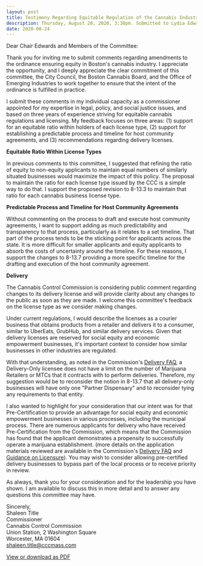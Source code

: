```yaml
---
layout: post
title: Testimony Regarding Equitable Regulation of the Cannabis Industry in the City of Boston
description: Thursday, August 20, 2020, 3:30pm. Submitted to Lydia Edwards, Chair, Committee on Government Operations
date: 2020-08-24
---
```


Dear Chair Edwards and Members of the Committee:

Thank you for inviting me to submit comments regarding amendments to the ordinance ensuring equity in Boston's cannabis industry. I appreciate the opportunity, and I deeply appreciate the clear commitment of this committee, the City Council, the Boston Cannabis Board, and the Office of Emerging Industries to work together to ensure that the intent of the ordinance is fulfilled in practice.

I submit these comments in my individual capacity as a commissioner appointed for my expertise in legal, policy, and social justice issues, and based on three years of experience striving for equitable cannabis regulations and licensing. My feedback focuses on three areas: (1) support for an equitable ratio within holders of each license type, (2) support for establishing a predictable process and timeline for host community agreements, and (3) recommendations
regarding delivery licenses.

**Equitable Ratio Within License Types**

In previous comments to this committee, I suggested that refining the ratio of equity to non-equity applicants to maintain equal numbers of similarly situated businesses would maximize the impact of this policy. The proposal to maintain the ratio for each license type issued by the CCC is a simple way to do that. I support the proposed revision to 8-13.3 to maintain that ratio for each cannabis business license type.

**Predictable Process and Timeline for Host Community Agreements**

Without commenting on the process to draft and execute host community agreements, I want to support adding as much predictability and transparency to that process, particularly as it relates to a set timeline. That part of the process tends to be the sticking point for applicants across the state. It is more difficult for smaller applicants and equity applicants to absorb the costs of uncertainty around the timeline. For these reasons, I support the changes to 8-13.7 providing a more specific timeline for the drafting and execution of the host community agreement.

**Delivery**

The Cannabis Control Commission is considering public comment regarding changes to its delivery license and will provide clarity about any changes to the public as soon as they are made. I welcome this committee's feedback on the license type as we consider making changes.

Under current regulations, I would describe the licenses as a courier business that obtains products from a retailer and delivers it to a consumer, similar to UberEats, GrubHub, and similar delivery services. Given that delivery licenses are reserved for social equity and economic empowerment businesses, it's important context to consider how similar businesses in other industries are regulated.

With that understanding, as noted in the Commission's [Delivery FAQ](https://mass-cannabis-control.com/wp-content/uploads/20200706_FAQs_Delivery.pdf), a Delivery-Only licensee does not have a limit on the number of Marijuana Retailers or MTCs that it contracts with to perform deliveries. Therefore, my suggestion would be to reconsider the notion in 8-13.7 that all delivery-only businesses will have only one "Partner Dispensary" and to reconsider tying any
requirements to that entity.

I also wanted to highlight for your consideration that our intent was for that Pre-Certification to provide an advantage for social equity and economic empowerment businesses in various processes, including the municipal process. There are numerous applicants for delivery who have received Pre-Certification from the Commission, which means that the Commission has found that the applicant demonstrates a propensity to successfully operate a marijuana establishment.
(more details on the application materials reviewed are available in the Commission's [Delivery FAQ](https://mass-cannabis-control.com/wp-content/uploads/20200706_FAQs_Delivery.pdf) and [Guidance on Licensure](https://mass-cannabis-control.com/wp-content/uploads/2020/02/02.25.2020_Guidance_Document_Licensure.pdf0)). You may wish to consider allowing pre-certified delivery businesses to bypass part of the local process or to receive priority in review.

As always, thank you for your consideration and for the leadership you have shown. I am available to discuss this in more detail and to answer any questions this committee may have.

Sincerely,<br>
Shaleen Title<br>
Commissioner<br>
Cannabis Control Commission<br>
Union Station, 2 Washington Square<br>
Worcester, MA 01604<br>
shaleen.title@cccmass.com

[View or download as PDF](/testimony-regarding-equitable-regulation-of-the-cannabis-industry-in-the-city-of-boston.pdf)
